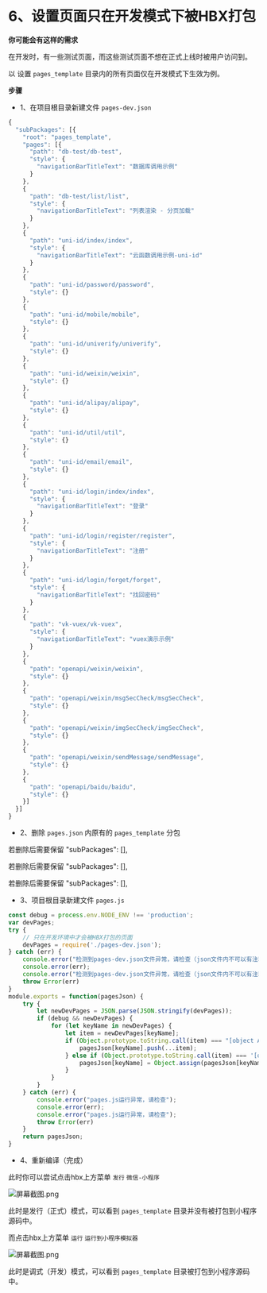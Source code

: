 # 6、设置页面只在开发模式下被HBX打包
 
**你可能会有这样的需求**

在开发时，有一些测试页面，而这些测试页面不想在正式上线时被用户访问到。

以 设置 `pages_template` 目录内的所有页面仅在开发模式下生效为例。

**步骤**

* 1、在项目根目录新建文件 `pages-dev.json`

```js
{
  "subPackages": [{
    "root": "pages_template",
    "pages": [{
      "path": "db-test/db-test",
      "style": {
        "navigationBarTitleText": "数据库调用示例"
      }
    },
    {
      "path": "db-test/list/list",
      "style": {
        "navigationBarTitleText": "列表渲染 - 分页加载"
      }
    },
    {
      "path": "uni-id/index/index",
      "style": {
        "navigationBarTitleText": "云函数调用示例-uni-id"
      }
    },
    {
      "path": "uni-id/password/password",
      "style": {}
    },
    {
      "path": "uni-id/mobile/mobile",
      "style": {}
    },
    {
      "path": "uni-id/univerify/univerify",
      "style": {}
    },
    {
      "path": "uni-id/weixin/weixin",
      "style": {}
    },
    {
      "path": "uni-id/alipay/alipay",
      "style": {}
    },
    {
      "path": "uni-id/util/util",
      "style": {}
    },
    {
      "path": "uni-id/email/email",
      "style": {}
    },
    {
      "path": "uni-id/login/index/index",
      "style": {
        "navigationBarTitleText": "登录"
      }
    },
    {
      "path": "uni-id/login/register/register",
      "style": {
        "navigationBarTitleText": "注册"
      }
    },
    {
      "path": "uni-id/login/forget/forget",
      "style": {
        "navigationBarTitleText": "找回密码"
      }
    },
    {
      "path": "vk-vuex/vk-vuex",
      "style": {
        "navigationBarTitleText": "vuex演示示例"
      }
    },
    {
      "path": "openapi/weixin/weixin",
      "style": {}
    },
    {
      "path": "openapi/weixin/msgSecCheck/msgSecCheck",
      "style": {}
    },
    {
      "path": "openapi/weixin/imgSecCheck/imgSecCheck",
      "style": {}
    },
    {
      "path": "openapi/weixin/sendMessage/sendMessage",
      "style": {}
    },
    {
      "path": "openapi/baidu/baidu",
      "style": {}
    }]
  }]
}
```

* 2、删除 `pages.json` 内原有的 `pages_template` 分包

若删除后需要保留 "subPackages": [],

若删除后需要保留 "subPackages": [],

若删除后需要保留 "subPackages": [],


* 3、项目根目录新建文件 `pages.js`

```js
const debug = process.env.NODE_ENV !== 'production';
var devPages;
try {
	// 只在开发环境中才会被HBX打包的页面
	devPages = require('./pages-dev.json');
} catch (err) {
	console.error("检测到pages-dev.json文件异常，请检查（json文件内不可以有注释，每个{}是否全部对配，是否多写了逗号,）");
	console.error(err);
	console.error("检测到pages-dev.json文件异常，请检查（json文件内不可以有注释，每个{}是否全部对配，是否多写了逗号,）");
	throw Error(err)
}
module.exports = function(pagesJson) {
	try {
		let newDevPages = JSON.parse(JSON.stringify(devPages));
		if (debug && newDevPages) {
			for (let keyName in newDevPages) {
				let item = newDevPages[keyName];
				if (Object.prototype.toString.call(item) === "[object Array]") {
					pagesJson[keyName].push(...item);
				} else if (Object.prototype.toString.call(item) === '[object Object]') {
					pagesJson[keyName] = Object.assign(pagesJson[keyName], item);
				}
			}
		}
	} catch (err) {
		console.error("pages.js运行异常，请检查");
		console.error(err);
		console.error("pages.js运行异常，请检查");
		throw Error(err)
	}
	return pagesJson;
}
```

* 4、重新编译（完成）

此时你可以尝试点击hbx上方菜单 `发行` `微信-小程序`

![](https://vkceyugu.cdn.bspapp.com/VKCEYUGU-cf0c5e69-620c-4f3c-84ab-f4619262939f/3056162e-6acb-4d0c-a5f7-f9007a6828ba.png "屏幕截图.png")

此时是发行（正式）模式，可以看到 `pages_template` 目录并没有被打包到小程序源码中。

而点击hbx上方菜单 `运行` `运行到小程序模拟器`

![](https://vkceyugu.cdn.bspapp.com/VKCEYUGU-cf0c5e69-620c-4f3c-84ab-f4619262939f/f2a4f6dc-2e0c-4bdd-9787-b9dcb788e978.png "屏幕截图.png")

此时是调式（开发）模式，可以看到 `pages_template` 目录被打包到小程序源码中。